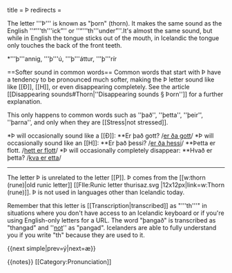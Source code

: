 title = Þ
redirects =
>>>>

The letter '''Þ''' is known as "þorn" (thorn). It makes the same sound as the English ''“'''th'''ick”'' or ''“'''th'''under”''.<ref>It's almost the same sound, but while in English the tongue sticks out of the mouth, in Icelandic the tongue only touches the back of the front teeth.</ref>

*'''þ'''annig, '''þ'''ú, '''þ'''áttur, '''þ'''rír

==Softer sound in common words==
Common words that start with Þ have a tendency to be pronounced much softer, making the Þ letter sound like like [[Ð]], [[H]], or even disappearing completely. See the article [[Disappearing sounds#Thorn|''Disappearing sounds § Þorn'']] for a further explanation.

This only happens to common words such as ''það'', ''þetta'', ''þeir'', ''þarna'', and only when they are [[Stress|not stressed]].

*Þ will occasionally sound like a [[Ð]]:
**Er það gott? /<u>er ða gott</u>/
*Þ will occasionally sound like an [[H]]:
**Er það þessi? /<u>er ða hessi</u>/
**Þetta er flott. /<u>hett er flott</u>/
*Þ will occasionally completely disappear:
**Hvað er þetta? /<u>kva er etta</u>/

---

The letter Þ is unrelated to the letter [[P]]. Þ comes from the [[w:thorn (rune)|old runic letter]]  [[FIle:Runic letter thurisaz.svg |12x12px|link=w:Thorn (rune)]]. Þ is not used in languages other than Icelandic today.

Remember that this letter is [[Transcription|transcribed]] as "'''th'''" in situations where you don't have access to an Icelandic keyboard or if you're using English-only letters for a URL. The word "þangað" is transcribed as "thangad" and ''<u>not</u>'' as "pangad". Icelanders are able to fully understand you if you write "th" because they are used to it.


{{next simple|prev=ý|next=æ}}

{{notes}}
[[Category:Pronunciation]]